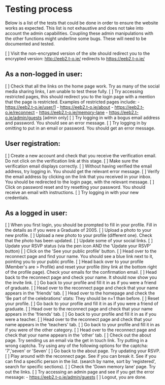 # Testing process

Below is a list of the tests that could be done in order to ensure the website 
works as expected. This list is not exhaustive and does not take into account
the admin capabilities. Coupling these admin manipulations with the other 
functions might underline some bugs. These will need to be documented and 
tested.

[ ] Visit the non-encrypted version of the site should redirect you to the 
    encrypted version: http://eeb2.t-o.ie/ redirects to https://eeb2.t-o.ie/

## As a non-logged in user: 

[ ] Check that all the links on the home page work. Try as many of the social 
    media sharing links, I am unable to test these fully.
[ ] Try accessing restricted pages, this should redirect you to the login page
    with a mention that the page is restricted. Examples of restricted pages 
    include: 
        - https://eeb2.t-o.ie/user/1
        - https://eeb2.t-o.ie/about
        - https://eeb2.t-o.ie/reconnect
        - https://eeb2.t-o.ie/memory-lane
        - https://eeb2.t-o.ie/admin/guests [admin only]
[ ] Try logging in with a bogus email address and password. You should see an 
    error message.
[ ] Try logging in by omitting to put in an email or password. You should get an
    error message.

## User registration:
[ ] Create a new account and check that you receive the verification email. Do 
    not click on the verification link at this stage.
[ ] Make sure the verification email displays correctly.
[ ] Without having verified the email address, try logging in. You should get 
    the relevant error message.
[ ] Verify the email address by clicking on the link that you received in your 
    inbox. You should be redirected to the login page, with the relevant 
    message.
[ ] Click on password reset and try resetting your password. You should receive 
    an email with instructions. 
[ ] Try logging in with your new credentials.

## As a logged in user:
[ ] When you first login, you should be prompted to fill in your profile. Fill 
    in the details as if you were a Graduate of 2005.
[ ] Upload a photo to your new profile.
[ ] Upload a new photo to your profile (different one). Check that the photo has
    been updated.
[ ] Update some of your social links.
[ ] Update your RSVP status (via the pen icon AND the 'Update your RSVP' button)
[ ] Click on the 'See your public profile' button. 
[ ] Head over to the reconnect page and find your name. You should see a blue 
    link next to it, pointing you to your public profile.
[ ] Head back over to your profile (Member's are > Profile) and reset your 
    profile (tiny link at the bottom right of the profile page). Check your 
    emails for the confirmation email.
[ ] Head back to the reconnect page and check your name. It should now show you 
    the invite link.
[ ] Go back to your profile and fill it in as if you were a friend of graduate.
[ ] Head over to the reconnect page and check that your name appears in the 
    'friends' tab.
[ ] Head over to the homepage and check the 'Be part of the celebrations' stats:
    They should be n+1 than before.
[ ] Reset your profile.
[ ] Go back to your profile and fill it in as if you were a friend of graduate.
[ ] Head over to the reconnect page and check that your name appears in the 
    'friends' tab.
[ ] Go back to your profile and fill it in as if you were a teacher.
[ ] Head over to the reconnect page and check that your name appears in the 
    'teachers' tab.
[ ] Go back to your profile and fill it in as if you were of the other category.
[ ] Head over to the reconnect page and check that your name appears in the 
    'other' tab.
[ ] Check out the about page. Try sending us an email via the get in touch link.
    Try putting in a wrong captcha. Try using any of the following options for 
    the captcha: '7','seven' or 'Seven'
[ ] Go back to the about page. Try updating your RSVP.
[ ] Play around with the reconnect page. See if you can break it. See if you can 
    find a specific person in the list. (search by name, sort by 'registered', 
    search for specific sections).
[ ] Check the 'Down memory lane' page. Try out the links.
[ ] Try accessing an admin page and see if you get the error message:
        - https://eeb2.t-o.ie/admin/guests
[ ] Logout, you are done. 
